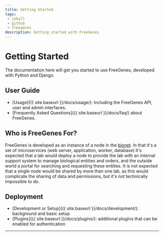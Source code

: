 ```yaml
---
title: Getting Started
tags: 
 - jekyll
 - github
 - freegenes
description: Getting started with FreeGenes
---
```


# Getting Started

The documentation here will get you started to use FreeGenes, developed
with Python and Django.


## User Guide

 - [Usage]({{ site.baseurl }}/docs/usage/): Including the FreeGenes API, user and admin interfaces.
 - [Frequently Asked Questions]({{ site.baseurl }}/docs/faq/) about FreeGenes.

## Who is FreeGenes For?

FreeGenes is developed as an instance of a node in the [bionet](https://biobricks.org/bionet/). 
In that it's a set of microservices (web server, application, worker, database) it's expected
that a lab would deploy a node to provide the lab with an internal support system
to manage biological entities and orders, and the outside world a portal for
searching and requesting these entities. It is not expected that a single node
would be shared by more than one lab, as this would complicate the sharing of
data and permissions, but it's not technically impossible to do.

## Deployment

 - [Development or Setup]({{ site.baseurl }}/docs/development/): background and basic setup
 - [Plugins]({{ site.baseurl }}/docs/plugins/): additional plugins that can be enabled for authentication


<hr>
